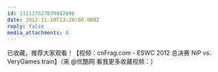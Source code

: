 ```yaml
---
id: 111137527879442696
date: 2012-11-10T13:20:00.000Z
reply: false
media_attachments: 0
---
```


已收藏，推荐大家观看！【视频：cnFrag.com - ESWC 2012 总决赛 NiP vs. VeryGames train】（来 @优酷网 看我更多收藏视频：）​​​​

